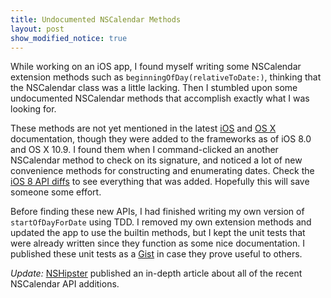 ```yaml
---
title: Undocumented NSCalendar Methods
layout: post
show_modified_notice: true
---
```


While working on an iOS app, I found myself writing some NSCalendar extension methods such as `beginningOfDay(relativeToDate:)`, thinking that the NSCalendar class was a little lacking. Then I stumbled upon some undocumented NSCalendar methods that accomplish exactly what I was looking for.

These methods are not yet mentioned in the latest [iOS][NSCalendar-iOS] and [OS X][NSCalendar-OSX] documentation, though they were added to the frameworks as of iOS 8.0 and OS X 10.9. I found them when I command-clicked an another NSCalendar method to check on its signature, and noticed a lot of new convenience methods for constructing and enumerating dates. Check the [iOS 8 API diffs][diffs] to see everything that was added. Hopefully this will save someone some effort.

Before finding these new APIs, I had finished writing my own version of `startOfDayForDate` using TDD. I removed my own extension methods and updated the app to use the builtin methods, but I kept the unit tests that were already written since they function as some nice documentation. I published these unit tests as a [Gist][] in case they prove useful to others.

*Update:* [NSHipster][] published an in-depth article about all of the recent NSCalendar API additions.

[NSCalendar-iOS]: https://developer.apple.com/library/ios/documentation/Cocoa/Reference/Foundation/Classes/NSCalendar_Class/
[NSCalendar-OSX]: https://developer.apple.com/library/mac/documentation/Cocoa/Reference/Foundation/Classes/NSCalendar_Class/
[diffs]: https://developer.apple.com/library/ios/releasenotes/General/iOS80APIDiffs/frameworks/Foundation.html
[Gist]: https://gist.github.com/mmertsock/59a7673df76bc31b14e4
[NSHipster]: https://nshipster.com/nscalendar-additions/
